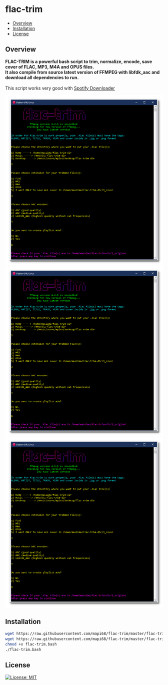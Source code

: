 # flac-trim

* [Overview](#overview)
* [Installation](#installation)
* [License](#license)

## Overview
<b>FLAC-TRIM is a powerful bash script to trim, normalize, encode, save cover of FLAC, MP3, M4A and OPUS files.<br>
It also compile from source latest version of FFMPEG with libfdk_aac and download all dependencies to run.</b><br><br>
This script works very good with <a href="https://www.ondesoft.com/spotify-converter-for-windows/">Spotify Downloader</a>

<img src="https://github.com/mapi68/flac-trim/raw/master/images/1.png">

<img src="https://github.com/mapi68/flac-trim/raw/master/images/1.png">

<img src="https://github.com/mapi68/flac-trim/raw/master/images/1.png">


## Installation

```bash
wget https://raw.githubusercontent.com/mapi68/flac-trim/master/flac-trim.conf
wget https://raw.githubusercontent.com/mapi68/flac-trim/master/flac-trim.bash
chmod +x flac-trim.bash
./flac-trim.bash
```

## License
[![License: MIT](https://img.shields.io/badge/License-MIT-blue.svg)](LICENSE.md)
